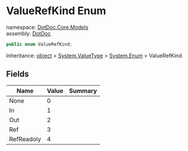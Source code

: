 ﻿# ValueRefKind Enum

namespace: [DotDoc\.Core\.Models](../DotDoc.Core.Models.md)<br />
assembly: [DotDoc](../../DotDoc.md)



```csharp
public enum ValueRefKind;
```

Inheritance: [object](https://docs.microsoft.com/dotnet/api/System.Object) > [System\.ValueType](https://docs.microsoft.com/dotnet/api/System.ValueType) > [System\.Enum](https://docs.microsoft.com/dotnet/api/System.Enum) > ValueRefKind

## Fields

| Name | Value | Summary |
|------|-------|---------|
| None | 0 |  |
| In | 1 |  |
| Out | 2 |  |
| Ref | 3 |  |
| RefReadoly | 4 |  |

